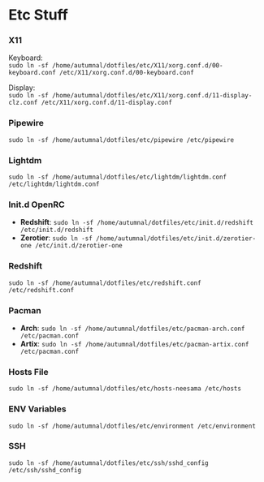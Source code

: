 # Etc Stuff

### X11
Keyboard:  
`sudo ln -sf /home/autumnal/dotfiles/etc/X11/xorg.conf.d/00-keyboard.conf /etc/X11/xorg.conf.d/00-keyboard.conf`

Display:  
`sudo ln -sf /home/autumnal/dotfiles/etc/X11/xorg.conf.d/11-display-clz.conf /etc/X11/xorg.conf.d/11-display.conf`

### Pipewire
`sudo ln -sf /home/autumnal/dotfiles/etc/pipewire /etc/pipewire`

### Lightdm
`sudo ln -sf /home/autumnal/dotfiles/etc/lightdm/lightdm.conf /etc/lightdm/lightdm.conf`

### Init.d OpenRC
- **Redshift**: `sudo ln -sf /home/autumnal/dotfiles/etc/init.d/redshift /etc/init.d/redshift`
- **Zerotier**: `sudo ln -sf /home/autumnal/dotfiles/etc/init.d/zerotier-one /etc/init.d/zerotier-one`

### Redshift
`sudo ln -sf /home/autumnal/dotfiles/etc/redshift.conf /etc/redshift.conf`

### Pacman 
- **Arch**: `sudo ln -sf /home/autumnal/dotfiles/etc/pacman-arch.conf /etc/pacman.conf`
- **Artix**: `sudo ln -sf /home/autumnal/dotfiles/etc/pacman-artix.conf /etc/pacman.conf`

### Hosts File
`sudo ln -sf /home/autumnal/dotfiles/etc/hosts-neesama /etc/hosts`

### ENV Variables
`sudo ln -sf /home/autumnal/dotfiles/etc/environment /etc/environment`

### SSH
`sudo ln -sf /home/autumnal/dotfiles/etc/ssh/sshd_config /etc/ssh/sshd_config`